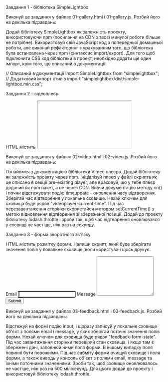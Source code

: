 Завдання 1 - бібліотека SimpleLightbox

Виконуй це завдання у файлах 01-gallery.html і 01-gallery.js. Розбий його на
декілька підзавдань:

Додай бібліотеку SimpleLightbox як залежність проекту, використовуючи npm
(посилання на CDN з твоєї минулої роботи більше не потрібне). Використовуй свій
JavaScript код з попередньої домашньої роботи, але виконай рефакторинг з
урахуванням того, що бібліотека була встановлена через npm (синтаксис
import/export). Для того щоб підключити CSS код бібліотеки в проект, необхідно
додати ще один імпорт, крім того, що описаний в документації.

// Описаний в документації import SimpleLightbox from "simplelightbox"; //
Додатковий імпорт стилів import "simplelightbox/dist/simple-lightbox.min.css";

Завдання 2 - відеоплеєр

HTML містить <iframe> з відео для Vimeo плеєра. Напиши скрипт, який буде
зберігати поточний час відтворення відео у локальне сховище і, після
перезавантаження сторінки, продовжувати відтворювати відео з цього часу.

<iframe
  id="vimeo-player"
  src="https://player.vimeo.com/video/236203659"
  width="640"
  height="360"
  frameborder="0"
  allowfullscreen
  allow="autoplay; encrypted-media"
></iframe>

Виконуй це завдання у файлах 02-video.html і 02-video.js. Розбий його на
декілька підзавдань:

Ознайомся з документацією бібліотеки Vimeo плеєра. Додай бібліотеку як
залежність проекту через npm. Ініціалізуй плеєр у файлі скрипта як це описано в
секції pre-existing player, але враховуй, що у тебе плеєр доданий як npm пакет,
а не через CDN. Вивчи документацію методу on() і почни відстежувати подію
timeupdate - оновлення часу відтворення. Зберігай час відтворення у локальне
сховище. Нехай ключем для сховища буде рядок "videoplayer-current-time". Під час
перезавантаження сторінки скористайся методом setCurrentTime() з метою
відновлення відтворення зі збереженої позиції. Додай до проекту бібліотеку
lodash.throttle і зроби так, щоб час відтворення оновлювався у сховищі не
частіше, ніж раз на секунду.

Завдання 3 - форма зворотного зв'язку

HTML містить розмітку форми. Напиши скрипт, який буде зберігати значення полів у
локальне сховище, коли користувач щось друкує.

<form class="feedback-form" autocomplete="off">
  <label>
    Email
    <input type="email" name="email" autofocus />
  </label>
  <label>
    Message
    <textarea name="message" rows="8"></textarea>
  </label>
  <button type="submit">Submit</button>
</form>

Виконуй це завдання у файлах 03-feedback.html і 03-feedback.js. Розбий його на
декілька підзавдань:

Відстежуй на формі подію input, і щоразу записуй у локальне сховище об'єкт з
полями email і message, у яких зберігай поточні значення полів форми. Нехай
ключем для сховища буде рядок "feedback-form-state". Під час завантаження
сторінки перевіряй стан сховища, і якщо там є збережені дані, заповнюй ними поля
форми. В іншому випадку поля повинні бути порожніми. Під час сабміту форми
очищуй сховище і поля форми, а також виводь у консоль об'єкт з полями email,
message та їхніми поточними значеннями. Зроби так, щоб сховище оновлювалось не
частіше, ніж раз на 500 мілісекунд. Для цього додай до проекту і використовуй
бібліотеку lodash.throttle.
